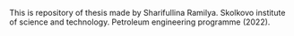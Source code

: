 This is repository of thesis made by Sharifullina Ramilya.
Skolkovo institute of science and technology.
Petroleum engineering programme (2022).


